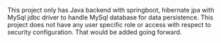 This project only has Java backend with springboot, hibernate jpa with MySql jdbc driver to handle MySql database for data persistence. This project does not have any user specific role or access with respect to security configuration. That would be added going forward.

